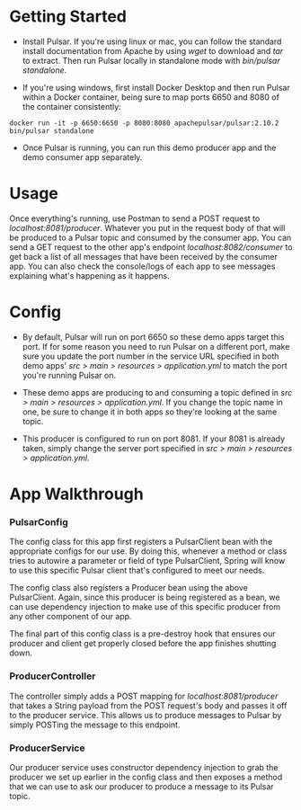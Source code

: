 # Getting Started

- Install Pulsar. If you're using linux or mac, you can follow the standard install documentation from Apache by using *wget* to download and *tar* to extract. Then run Pulsar locally in standalone mode with *bin/pulsar standalone*. 
  
- If you're using windows, first install Docker Desktop and then run Pulsar within a Docker container, being sure to map ports 6650 and 8080 of the container consistently:

```
docker run -it -p 6650:6650 -p 8080:8080 apachepulsar/pulsar:2.10.2 bin/pulsar standalone
```

- Once Pulsar is running, you can run this demo producer app and the demo consumer app separately.

# Usage

Once everything's running, use Postman to send a POST request to *localhost:8081/producer*. Whatever you put in the request body of that will be produced to a Pulsar topic and consumed by the consumer app. You can send a GET request to the other app's endpoint *localhost:8082/consumer* to get back a list of all messages that have been received by the consumer app. You can also check the console/logs of each app to see messages explaining what's happening as it happens.

# Config

- By default, Pulsar will run on port 6650 so these demo apps target this port. If for some reason you need to run Pulsar on a different port, make sure you update the port number in the service URL specified in both demo apps' *src > main > resources > application.yml* to match the port you're running Pulsar on.

- These demo apps are producing to and consuming a topic defined in *src > main > resources > application.yml*. If you change the topic name in one, be sure to change it in both apps so they're looking at the same topic.

- This producer is configured to run on port 8081. If your 8081 is already taken, simply change the server port specified in *src > main > resources > application.yml*.

# App Walkthrough

### PulsarConfig

The config class for this app first registers a PulsarClient bean with the appropriate configs for our use. By doing this, whenever a method or class tries to autowire a parameter or field of type PulsarClient, Spring will know to use this specific Pulsar client that's configured to meet our needs. 

The config class also registers a Producer bean using the above PulsarClient. Again, since this producer is being registered as a bean, we can use dependency injection to make use of this specific producer from any other component of our app.

The final part of this config class is a pre-destroy hook that ensures our producer and client get properly closed before the app finishes shutting down.

### ProducerController

The controller simply adds a POST mapping for *localhost:8081/producer* that takes a String payload from the POST request's body and passes it off to the producer service. This allows us to produce messages to Pulsar by simply POSTing the message to this endpoint.

### ProducerService

Our producer service uses constructor dependency injection to grab the producer we set up earlier in the config class and then exposes a method that we can use to ask our producer to produce a message to its Pulsar topic.
